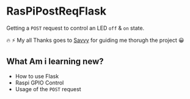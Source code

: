 # RasPiPostReqFlask

Getting a `POST` request to control an LED `off` & `on` state.


:fire: :zap: My all Thanks goes to [Savvy](https://github.com/anomius) for guiding me thorugh the project :grinning:

## What Am i learning new?
- How to use Flask
- Raspi GPIO Control
- Usage of the `POST` request
